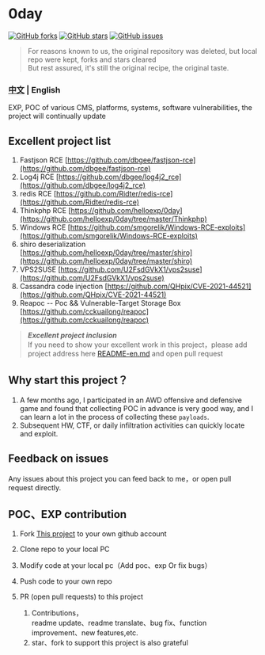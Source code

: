 # 0day
[![GitHub forks](https://img.shields.io/github/forks/helloexp/0day)](https://github.com/helloexp/0day/network) [![GitHub stars](https://img.shields.io/github/stars/helloexp/0day)](https://github.com/helloexp/0day/stargazers) [![GitHub issues](https://img.shields.io/github/issues/helloexp/0day)](https://github.com/helloexp/0day/issues)    
> For reasons known to us, the original repository was deleted, but local repo were kept, forks and stars cleared  
> But rest assured, it's still the original recipe, the original taste.
### [中文](./README.md)    | English
EXP, POC of various CMS,  platforms,  systems,  software vulnerabilities, the project will continually update
## Excellent project list
1. Fastjson RCE [https://github.com/dbgee/fastjson-rce](https://github.com/dbgee/fastjson-rce)
2. Log4j RCE [https://github.com/dbgee/log4j2_rce](https://github.com/dbgee/log4j2_rce)
3. redis RCE [https://github.com/Ridter/redis-rce](https://github.com/Ridter/redis-rce)
4. Thinkphp RCE [https://github.com/helloexp/0day](https://github.com/helloexp/0day/tree/master/Thinkphp)
5. Windows RCE [https://github.com/smgorelik/Windows-RCE-exploits](https://github.com/smgorelik/Windows-RCE-exploits)
6. shiro deserialization [https://github.com/helloexp/0day/tree/master/shiro](https://github.com/helloexp/0day/tree/master/shiro)
7. VPS2SUSE [https://github.com/U2FsdGVkX1/vps2suse](https://github.com/U2FsdGVkX1/vps2suse)
8. Cassandra code injection [https://github.com/QHpix/CVE-2021-44521](https://github.com/QHpix/CVE-2021-44521) 
9. Reapoc -- Poc && Vulnerable-Target Storage Box [https://github.com/cckuailong/reapoc](https://github.com/cckuailong/reapoc)


> **_Excellent project inclusion_**  
> If you need to show your excellent work in this project，please add project address here [README-en.md](https://github.com/helloexp/0day/edit/master/README-en.md) and open pull request


## Why start this project？
1. A few months ago, I participated in an AWD offensive and defensive game and found that collecting POC in advance is very good way, and I can learn a lot in the process of collecting these `payloads`.
2. Subsequent HW, CTF, or daily infiltration activities can quickly locate and exploit.
## Feedback on issues
Any issues about this project you can feed back to me，or open pull request directly.
## POC、EXP contribution
1. Fork [This project](https://github.com/helloexp/0day) to your own github account
2. Clone repo to your local PC
3. Modify code at your local pc（Add poc、exp Or fix bugs）
4. Push code to your own repo
5. PR (open pull requests) to this project

    1. Contributions，  
    readme update、readme translate、bug fix、function improvement、new features,etc.  
    2. star、fork to support this project is also grateful